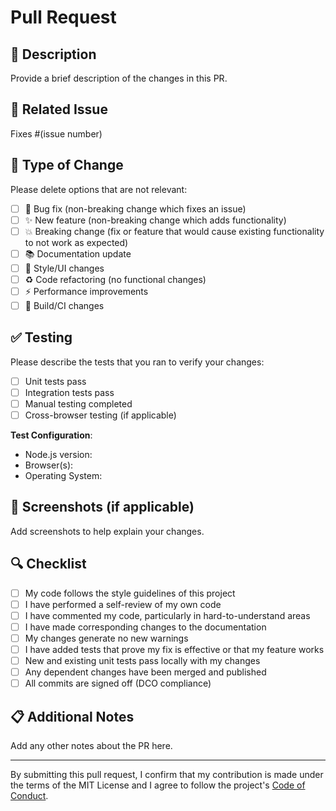 # Pull Request

## 📝 Description

Provide a brief description of the changes in this PR.

## 🔗 Related Issue

Fixes #(issue number)

## 🧪 Type of Change

Please delete options that are not relevant:

- [ ] 🐛 Bug fix (non-breaking change which fixes an issue)
- [ ] ✨ New feature (non-breaking change which adds functionality)
- [ ] 💥 Breaking change (fix or feature that would cause existing functionality to not work as expected)
- [ ] 📚 Documentation update
- [ ] 🎨 Style/UI changes
- [ ] ♻️ Code refactoring (no functional changes)
- [ ] ⚡ Performance improvements
- [ ] 🔧 Build/CI changes

## ✅ Testing

Please describe the tests that you ran to verify your changes:

- [ ] Unit tests pass
- [ ] Integration tests pass
- [ ] Manual testing completed
- [ ] Cross-browser testing (if applicable)

**Test Configuration**:

- Node.js version:
- Browser(s):
- Operating System:

## 📸 Screenshots (if applicable)

Add screenshots to help explain your changes.

## 🔍 Checklist

- [ ] My code follows the style guidelines of this project
- [ ] I have performed a self-review of my own code
- [ ] I have commented my code, particularly in hard-to-understand areas
- [ ] I have made corresponding changes to the documentation
- [ ] My changes generate no new warnings
- [ ] I have added tests that prove my fix is effective or that my feature works
- [ ] New and existing unit tests pass locally with my changes
- [ ] Any dependent changes have been merged and published
- [ ] All commits are signed off (DCO compliance)

## 📋 Additional Notes

Add any other notes about the PR here.

---

By submitting this pull request, I confirm that my contribution is made under the terms of the MIT License and I agree to follow the project's [Code of Conduct](https://github.com/C-Elkins/devstudio-portfolio/blob/main/CODE_OF_CONDUCT.md).
